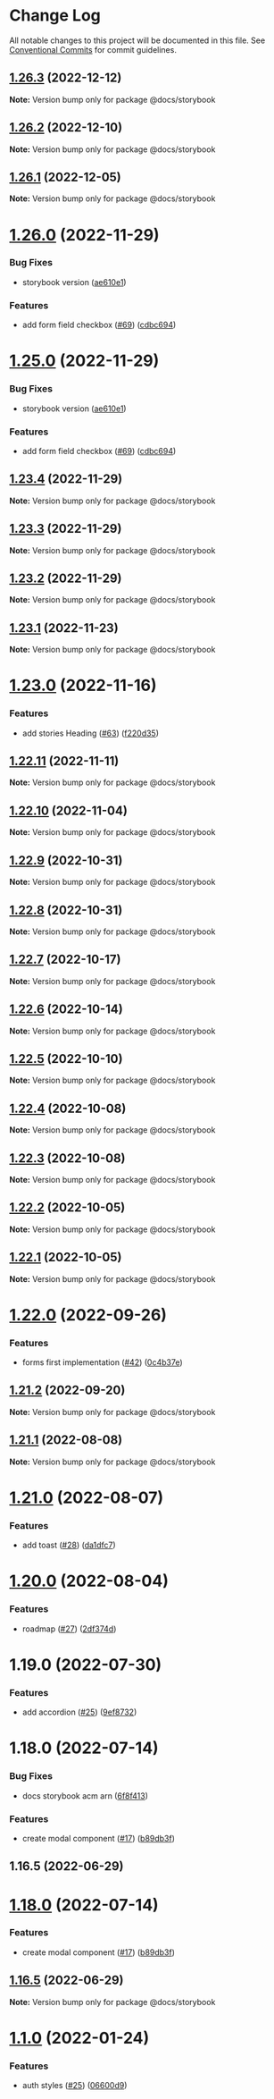 # Change Log

All notable changes to this project will be documented in this file.
See [Conventional Commits](https://conventionalcommits.org) for commit guidelines.

## [1.26.3](https://github.com/ttoss/ttoss/compare/@docs/storybook@1.26.2...@docs/storybook@1.26.3) (2022-12-12)

**Note:** Version bump only for package @docs/storybook

## [1.26.2](https://github.com/ttoss/ttoss/compare/@docs/storybook@1.26.1...@docs/storybook@1.26.2) (2022-12-10)

**Note:** Version bump only for package @docs/storybook

## [1.26.1](https://github.com/ttoss/ttoss/compare/@docs/storybook@1.26.0...@docs/storybook@1.26.1) (2022-12-05)

**Note:** Version bump only for package @docs/storybook

# [1.26.0](https://github.com/ttoss/ttoss/compare/@docs/storybook@1.23.4...@docs/storybook@1.26.0) (2022-11-29)

### Bug Fixes

- storybook version ([ae610e1](https://github.com/ttoss/ttoss/commit/ae610e10fa74e85df366e343c17ad4641afdde8e))

### Features

- add form field checkbox ([#69](https://github.com/ttoss/ttoss/issues/69)) ([cdbc694](https://github.com/ttoss/ttoss/commit/cdbc694ed1bf54442950f55f403f685f0ee876de))

# [1.25.0](https://github.com/ttoss/ttoss/compare/@docs/storybook@1.23.4...@docs/storybook@1.25.0) (2022-11-29)

### Bug Fixes

- storybook version ([ae610e1](https://github.com/ttoss/ttoss/commit/ae610e10fa74e85df366e343c17ad4641afdde8e))

### Features

- add form field checkbox ([#69](https://github.com/ttoss/ttoss/issues/69)) ([cdbc694](https://github.com/ttoss/ttoss/commit/cdbc694ed1bf54442950f55f403f685f0ee876de))

## [1.23.4](https://github.com/ttoss/ttoss/compare/@docs/storybook@1.23.3...@docs/storybook@1.23.4) (2022-11-29)

**Note:** Version bump only for package @docs/storybook

## [1.23.3](https://github.com/ttoss/ttoss/compare/@docs/storybook@1.23.2...@docs/storybook@1.23.3) (2022-11-29)

**Note:** Version bump only for package @docs/storybook

## [1.23.2](https://github.com/ttoss/ttoss/compare/@docs/storybook@1.23.1...@docs/storybook@1.23.2) (2022-11-29)

**Note:** Version bump only for package @docs/storybook

## [1.23.1](https://github.com/ttoss/ttoss/compare/@docs/storybook@1.23.0...@docs/storybook@1.23.1) (2022-11-23)

**Note:** Version bump only for package @docs/storybook

# [1.23.0](https://github.com/ttoss/ttoss/compare/@docs/storybook@1.22.11...@docs/storybook@1.23.0) (2022-11-16)

### Features

- add stories Heading ([#63](https://github.com/ttoss/ttoss/issues/63)) ([f220d35](https://github.com/ttoss/ttoss/commit/f220d35cd5015f8c3b0422a89daeedc5f646d089))

## [1.22.11](https://github.com/ttoss/ttoss/compare/@docs/storybook@1.22.10...@docs/storybook@1.22.11) (2022-11-11)

**Note:** Version bump only for package @docs/storybook

## [1.22.10](https://github.com/ttoss/ttoss/compare/@docs/storybook@1.22.9...@docs/storybook@1.22.10) (2022-11-04)

**Note:** Version bump only for package @docs/storybook

## [1.22.9](https://github.com/ttoss/ttoss/compare/@docs/storybook@1.22.8...@docs/storybook@1.22.9) (2022-10-31)

**Note:** Version bump only for package @docs/storybook

## [1.22.8](https://github.com/ttoss/ttoss/compare/@docs/storybook@1.22.7...@docs/storybook@1.22.8) (2022-10-31)

**Note:** Version bump only for package @docs/storybook

## [1.22.7](https://github.com/ttoss/ttoss/compare/@docs/storybook@1.22.6...@docs/storybook@1.22.7) (2022-10-17)

**Note:** Version bump only for package @docs/storybook

## [1.22.6](https://github.com/ttoss/ttoss/compare/@docs/storybook@1.22.5...@docs/storybook@1.22.6) (2022-10-14)

**Note:** Version bump only for package @docs/storybook

## [1.22.5](https://github.com/ttoss/ttoss/compare/@docs/storybook@1.22.4...@docs/storybook@1.22.5) (2022-10-10)

**Note:** Version bump only for package @docs/storybook

## [1.22.4](https://github.com/ttoss/ttoss/compare/@docs/storybook@1.22.2...@docs/storybook@1.22.4) (2022-10-08)

**Note:** Version bump only for package @docs/storybook

## [1.22.3](https://github.com/ttoss/ttoss/compare/@docs/storybook@1.22.2...@docs/storybook@1.22.3) (2022-10-08)

**Note:** Version bump only for package @docs/storybook

## [1.22.2](https://github.com/ttoss/ttoss/compare/@docs/storybook@1.22.1...@docs/storybook@1.22.2) (2022-10-05)

**Note:** Version bump only for package @docs/storybook

## [1.22.1](https://github.com/ttoss/ttoss/compare/@docs/storybook@1.22.0...@docs/storybook@1.22.1) (2022-10-05)

**Note:** Version bump only for package @docs/storybook

# [1.22.0](https://github.com/ttoss/ttoss/compare/@docs/storybook@1.21.2...@docs/storybook@1.22.0) (2022-09-26)

### Features

- forms first implementation ([#42](https://github.com/ttoss/ttoss/issues/42)) ([0c4b37e](https://github.com/ttoss/ttoss/commit/0c4b37ef55dd6c9101589ec40a84ae668d0dd13e))

## [1.21.2](https://github.com/ttoss/ttoss/compare/@docs/storybook@1.21.1...@docs/storybook@1.21.2) (2022-09-20)

**Note:** Version bump only for package @docs/storybook

## [1.21.1](https://github.com/ttoss/ttoss/compare/@docs/storybook@1.21.0...@docs/storybook@1.21.1) (2022-08-08)

**Note:** Version bump only for package @docs/storybook

# [1.21.0](https://github.com/ttoss/ttoss/compare/@docs/storybook@1.20.0...@docs/storybook@1.21.0) (2022-08-07)

### Features

- add toast ([#28](https://github.com/ttoss/ttoss/issues/28)) ([da1dfc7](https://github.com/ttoss/ttoss/commit/da1dfc7f0fea3d69b61c82c2ced8612c7be65f8b))

# [1.20.0](https://github.com/ttoss/ttoss/compare/@docs/storybook@1.19.0...@docs/storybook@1.20.0) (2022-08-04)

### Features

- roadmap ([#27](https://github.com/ttoss/ttoss/issues/27)) ([2df374d](https://github.com/ttoss/ttoss/commit/2df374d8dfff2a9a686a20e14187fb359d837b92))

# 1.19.0 (2022-07-30)

### Features

- add accordion ([#25](https://github.com/ttoss/ttoss/issues/25)) ([9ef8732](https://github.com/ttoss/ttoss/commit/9ef8732658749a3232b0dece09e4b4bba63bab0b))

# 1.18.0 (2022-07-14)

### Bug Fixes

- docs storybook acm arn ([6f8f413](https://github.com/ttoss/ttoss/commit/6f8f413abc3dc55e25b8d757718725fd13cd853a))

### Features

- create modal component ([#17](https://github.com/ttoss/ttoss/issues/17)) ([b89db3f](https://github.com/ttoss/ttoss/commit/b89db3fb7ae16973667e07ab2dcf0e492cf4043a))

## 1.16.5 (2022-06-29)

# [1.18.0](https://github.com/ttoss/ttoss/compare/v1.17.0...v1.18.0) (2022-07-14)

### Features

- create modal component ([#17](https://github.com/ttoss/ttoss/issues/17)) ([b89db3f](https://github.com/ttoss/ttoss/commit/b89db3fb7ae16973667e07ab2dcf0e492cf4043a))

## [1.16.5](https://github.com/ttoss/ttoss/compare/v1.16.4...v1.16.5) (2022-06-29)

**Note:** Version bump only for package @docs/storybook

# [1.1.0](https://github.com/ttoss/modules/compare/v0.9.2...v1.1.0) (2022-01-24)

### Features

- auth styles ([#25](https://github.com/ttoss/modules/issues/25)) ([06600d9](https://github.com/ttoss/modules/commit/06600d9ed24ec99ab563810edb3e7fbc99f58564))
